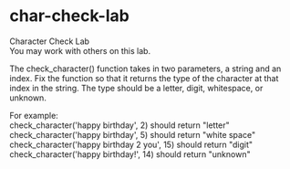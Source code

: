 # char-check-lab
Character Check Lab  
You may work with others on this lab.  

The check_character() function takes in two parameters, a string and an index. Fix the function so that it returns the type of the character at that index in the string. The type should be a letter, digit, whitespace, or unknown.  

For example:  
check_character('happy birthday', 2) should return "letter"  
check_character('happy birthday', 5) should return "white space"  
check_character('happy birthday 2 you', 15) should return "digit"  
check_character('happy birthday!', 14) should return "unknown"
